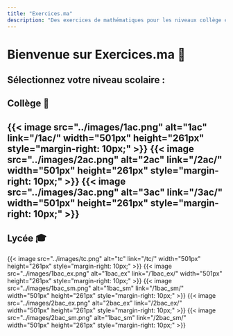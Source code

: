 ```yaml
---
title: "Exercices.ma"
description: "Des exercices de mathématiques pour les niveaux collège et lycée au Maroc."
---
```


# Bienvenue sur Exercices.ma 🎉

**Sélectionnez votre niveau scolaire :**
---
## Collège 🏫

  {{< image src="../images/1ac.png" alt="1ac" link="/1ac/" width="501px" height="261px" style="margin-right: 10px;" >}}
  {{< image src="../images/2ac.png" alt="2ac" link="/2ac/" width="501px" height="261px" style="margin-right: 10px;" >}}
  {{< image src="../images/3ac.png" alt="3ac" link="/3ac/" width="501px" height="261px" style="margin-right: 10px;" >}}
---
## Lycée 🎓
  {{< image src="../images/tc.png" alt="tc" link="/tc/" width="501px" height="261px" style="margin-right: 10px;" >}}
  {{< image src="../images/1bac_ex.png" alt="1bac_ex" link="/1bac_ex/" width="501px" height="261px" style="margin-right: 10px;" >}}
  {{< image src="../images/1bac_sm.png" alt="1bac_sm" link="/1bac_sm/" width="501px" height="261px" style="margin-right: 10px;" >}}
  {{< image src="../images/2bac_ex.png" alt="2bac_ex" link="/2bac_ex/" width="501px" height="261px" style="margin-right: 10px;" >}}
  {{< image src="../images/2bac_sm.png" alt="1bac_sm" link="/2bac_sm/" width="501px" height="261px" style="margin-right: 10px;" >}}





